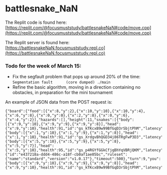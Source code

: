 # battlesnake_NaN

The Replit code is found here: [https://replit.com/@focusmuststudy/battlesnakeNaN#code/move.cpp](https://replit.com/@focusmuststudy/battlesnakeNaN#code/move.cpp)

The Replit server is found here: [https://battlesnakeNaN.focusmuststudy.repl.co](https://battlesnakeNaN.focusmuststudy.repl.co)

### Todo for the week of March 15:
* Fix the segfault problem that pops up around 20% of the time: `Segmentation fault      (core dumped) ./main`
* Refine the basic algorithm, moving in a direction containing no obstacles, in preparation for the mini tournament

An example of JSON data from the POST request is:
```
{"board":{"food":[{"x":8,"y":2},{"x":10,"y":10},{"x":10,"y":4},{"x":6,"y":8},{"x":0,"y":0},{"x":2,"y":8},{"x":0,"y":6},{"x":4,"y":2}],"hazards":[],"height":11,"snakes":[{"body":[{"x":9,"y":10},{"x":9,"y":9},{"x":9,"y":8}],"head":{"x":9,"y":10},"health":91,"id":"gs_kTKcxB9w99BfGqD3rSbjtPhM","latency":"58","length":3,"name":"testsnake","shout":""},{"body":[{"x":1,"y":10},{"x":1,"y":9},{"x":1,"y":8}],"head":{"x":1,"y":10},"health":91,"id":"gs_XrdgvBhQGD34j86TRgFwP3D3","latency":"61","length":3,"name":"testsnake","shout":""},{"body":[{"x":5,"y":10},{"x":5,"y":9},{"x":5,"y":8},{"x":5,"y":7}],"head":{"x":5,"y":10},"health":95,"id":"gs_p4RGYfGGkCfjqBhYqVBRjQKM","latency":"120","length":4,"name":"testsnake","shout":""}],"width":11},"game":{"id":"e437218a-ddd4-486c-a18f-cb0af1ae05bc","ruleset":{"name":"standard","version":"v1.0.17"},"timeout":500},"turn":9,"you":{"body":[{"x":9,"y":10},{"x":9,"y":9},{"x":9,"y":8}],"head":{"x":9,"y":10},"health":91,"id":"gs_kTKcxB9w99BfGqD3rSbjtPhM","latency":"58","length":3,"name":"testsnake","shout":""}}
```
